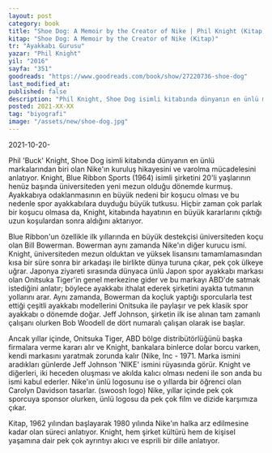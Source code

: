 ```yaml
---
layout: post
category: book
title: "Shoe Dog: A Memoir by the Creator of Nike | Phil Knight (Kitap)"
kitap: "Shoe Dog: A Memoir by the Creator of Nike (Kitap)"
tr: "Ayakkabı Gurusu"
yazar: "Phil Knight"
yil: "2016"
sayfa: "351"
goodreads: "https://www.goodreads.com/book/show/27220736-shoe-dog"
last_modified_at:
published: false
description: "Phil Knight, Shoe Dog isimli kitabında dünyanın en ünlü markalarından biri olan Nike'ın kuruluş hikayesini ve varolma mücadelesini anlatıyor."
posted: 2021-XX-XX
tag: "biyografi"
image: "/assets/new/shoe-dog.jpg"
---
```


2021-10-20-

Phil 'Buck' Knight, Shoe Dog isimli kitabında dünyanın en ünlü markalarından biri olan Nike'ın kuruluş hikayesini ve varolma mücadelesini anlatıyor. Knight, Blue Ribbon Sports (1964) isimli şirketini 20'li yaşlarının henüz başında üniversiteden yeni mezun olduğu dönemde kurmuş. Ayakkabıya odaklanmasının en büyük nedeni bir koşucu olması ve bu nedenle spor ayakkabılara duyduğu büyük tutkusu. Hiçbir zaman çok parlak bir koşucu olmasa da, Knight, kitabında hayatının en büyük kararlarını çıktığı uzun koşulardan sonra aldığını aktarıyor.

Blue Ribbon'un özellikle ilk yıllarında en büyük destekçisi üniversiteden koçu olan Bill Bowerman. Bowerman aynı zamanda Nike'ın diğer kurucu ismi. Knight, üniversiteden mezun olduktan ve yüksek lisansını tamamlamasından kısa bir süre sonra bir arkadaşı ile birlikte dünya turuna çıkar, pek çok ülkeye uğrar. Japonya ziyareti sırasında dünyaca ünlü Japon spor ayakkabı markası olan Onitsuka Tiger'in genel merkezine gider ve bu markayı ABD'de satmak istediğini anlatır; böylece ayakkabı ithalat ederek şirketini ayakta tutmanın yollarını arar. Aynı zamanda, Bowerman da koçluk yaptığı sporcularla test ettiği çeşitli ayakkabı modellerini Onitsuka ile paylaşır ve pek klasik spor ayakkabı o dönemde doğar. Jeff Johnson, şirketin ilk ise alınan tam zamanlı çalışanı olurken Bob Woodell de dört numaralı çalışan olarak ise başlar.

Ancak yıllar içinde, Onitsuka Tiger, ABD bölge distribütörlüğünü başka firmalara verme kararı alır ve Knight, bankalara binlerce dolar borcu varken, kendi markasını yaratmak zorunda kalır (Nike, Inc - 1971. Marka ismini aradıkları günlerde Jeff Johnson 'NIKE' ismini rüyasında görür. Knight ve diğerleri, iki heceden oluşması ve akılda kalıcı olması nedeni ile son anda bu ismi kabul ederler. Nike'ın ünlü logosunu ise o yıllarda bir öğrenci olan Carolyn Davidson tasarlar. (swoosh logo) Nike, yıllar içinde pek çok sporcuya sponsor olurken, ünlü logosu da pek çok film ve dizide karşımıza çıkar.

Kitap, 1962 yılından başlayarak 1980 yılında Nike'ın halka arz edilmesine kadar olan süreci anlatıyor. Knight, hem şirket kültürü hem de kişisel yaşamına dair pek çok ayrıntıyı akıcı ve esprili bir dille anlatıyor.
